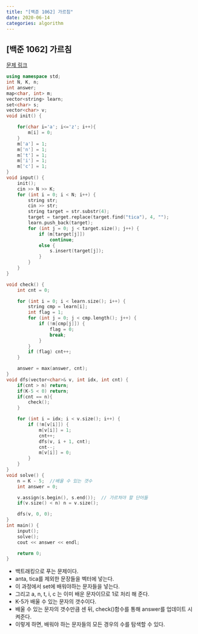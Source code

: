 ```yaml
---
title: "[백준 1062] 가르침"
date: 2020-06-14
categories: algorithm
---
```


## [백준 1062] 가르침
[문제 링크](https://www.acmicpc.net/problem/1062)

```c++
using namespace std;
int N, K, n;
int answer;
map<char, int> m;
vector<string> learn;
set<char> s;
vector<char> v;
void init() {

    for(char i='a'; i<='z'; i++){
        m[i] = 0;
    }
    m['a'] = 1;
    m['n'] = 1;
    m['t'] = 1;
    m['i'] = 1;
    m['c'] = 1;
}
void input() {
    init();
    cin >> N >> K;
    for (int i = 0; i < N; i++) {
        string str;
        cin >> str;
        string target = str.substr(4);
        target = target.replace(target.find("tica"), 4, "");
        learn.push_back(target);
        for (int j = 0; j < target.size(); j++) {
            if (m[target[j]])
                continue;
            else {
                s.insert(target[j]);
            }
        }
    }
}

void check() {
    int cnt = 0;

    for (int i = 0; i < learn.size(); i++) {
        string cmp = learn[i];
        int flag = 1;
        for (int j = 0; j < cmp.length(); j++) {
            if (!m[cmp[j]]) {
                flag = 0;
                break;
            }
        }
        if (flag) cnt++;
    }

    answer = max(answer, cnt);
}
void dfs(vector<char>& v, int idx, int cnt) {
    if(cnt > n) return;
    if(K-5 < 0) return;
    if(cnt == n){
        check();
    }

    for (int i = idx; i < v.size(); i++) {
        if (!m[v[i]]) {
            m[v[i]] = 1;
            cnt++;
            dfs(v, i + 1, cnt);
            cnt--;
            m[v[i]] = 0;
        }
    }
}
void solve() {
    n = K - 5;  //배울 수 있는 갯수
    int answer = 0;

    v.assign(s.begin(), s.end());  // 가르쳐야 할 단어들
    if(v.size() < n) n = v.size();

    dfs(v, 0, 0);
}
int main() {
    input();
    solve();
    cout << answer << endl;

    return 0;
}
```

- 백트래킹으로 푸는 문제이다.
- anta, tica를 제외한 문장들을 벡터에 넣는다.
- 이 과정에서 set에 배워야하는 문자들을 넣는다.
- 그리고 a, n, t, i, c 는 이미 배운 문자이므로 1로 처리 해 준다.
- K-5가 배울 수 있는 문자의 갯수이다.
- 배울 수 있는 문자의 갯수만큼 센 뒤, check()함수를 통해 answer를 업데이트 시켜준다.
- 이렇게 하면, 배워야 하는 문자들의 모든 경우의 수를 탐색할 수 있다.